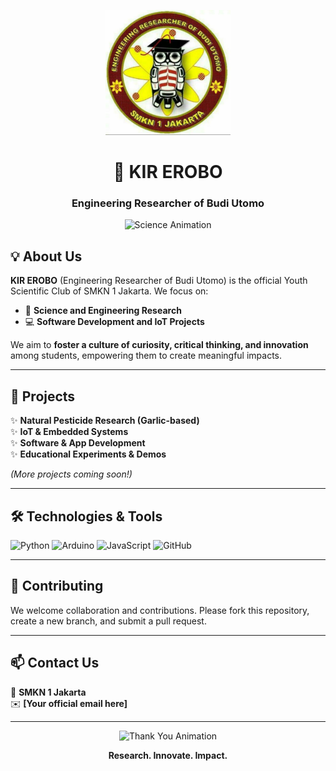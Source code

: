 <p align="center">
  <img src="/public/favicon.png" alt="KIR EROBO Logo" width="200"/>
</p>

<h1 align="center">🔬 KIR EROBO</h1>
<h3 align="center">Engineering Researcher of Budi Utomo</h3>
<p align="center">
  <img src="https://media.giphy.com/media/26BRzozg4TCBXv6QU/giphy.gif" width="250" alt="Science Animation"/>
</p>

## 💡 About Us

**KIR EROBO** (Engineering Researcher of Budi Utomo) is the official Youth Scientific Club of SMKN 1 Jakarta. We focus on:

- 🔬 **Science and Engineering Research**
- 💻 **Software Development and IoT Projects**

We aim to **foster a culture of curiosity, critical thinking, and innovation** among students, empowering them to create meaningful impacts.

---

## 🚀 Projects

✨ **Natural Pesticide Research (Garlic-based)**  
✨ **IoT & Embedded Systems**  
✨ **Software & App Development**  
✨ **Educational Experiments & Demos**

_(More projects coming soon!)_

---

## 🛠️ Technologies & Tools

![Python](https://img.shields.io/badge/Python-3670A0?style=for-the-badge&logo=python&logoColor=ffdd54)
![Arduino](https://img.shields.io/badge/Arduino-00979D?style=for-the-badge&logo=arduino&logoColor=white)
![JavaScript](https://img.shields.io/badge/JavaScript-F7DF1E?style=for-the-badge&logo=javascript&logoColor=black)
![GitHub](https://img.shields.io/badge/GitHub-181717?style=for-the-badge&logo=github&logoColor=white)

---

## 🤝 Contributing

We welcome collaboration and contributions. Please fork this repository, create a new branch, and submit a pull request.

---

## 📫 Contact Us

📍 **SMKN 1 Jakarta**  
✉️ **[Your official email here]**

---

<p align="center">
  <img src="https://media.giphy.com/media/fAnEC88LccN7a/giphy.gif" width="300" alt="Thank You Animation"/>
</p>

<p align="center">
  <b>Research. Innovate. Impact.</b>
</p>
